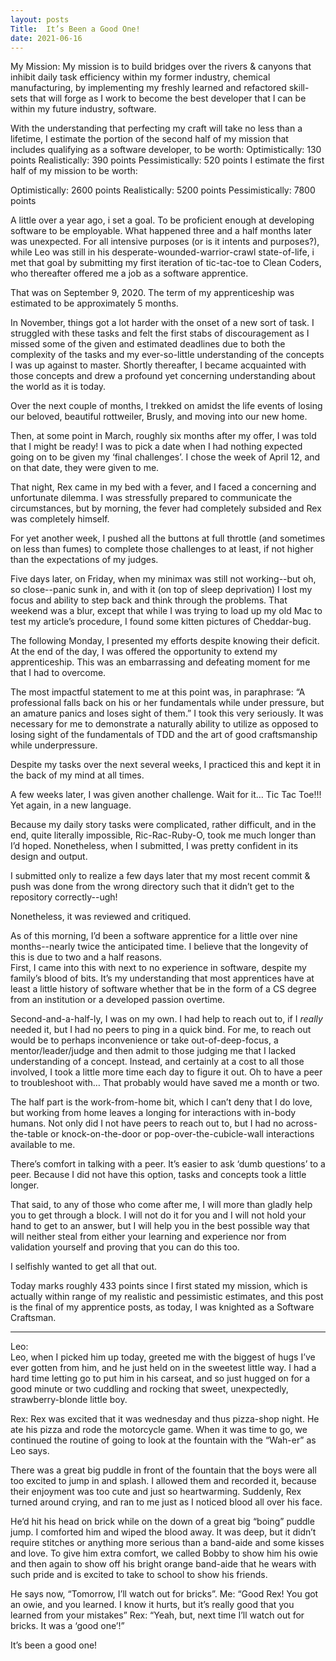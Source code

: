 ```yaml
---
layout: posts
Title:  It’s Been a Good One!
date: 2021-06-16
---
```


My Mission:
My mission is to build bridges over the rivers & canyons that inhibit daily task efficiency within my former industry, chemical manufacturing, by implementing my freshly learned and refactored skill-sets that will forge as I work to become the best developer that I can be within my future industry, software.

With the understanding that perfecting my craft will take no less than a lifetime, I estimate the portion of the second half of my mission that includes qualifying as a software developer, to be worth: Optimistically: 130 points Realistically: 390 points Pessimistically: 520 points
I estimate the first half of my mission to be worth: 

Optimistically: 2600 points 
Realistically: 5200 points 
Pessimistically: 7800 points

A little over a year ago, i set a goal.  To be proficient enough at developing software to be employable.  What happened three and a half months later was unexpected.  For all intensive purposes (or is it intents and purposes?), while Leo was still in his desperate-wounded-warrior-crawl state-of-life, i met that goal by submitting my first iteration of tic-tac-toe to Clean Coders, who thereafter offered me a job as a software apprentice.

That was on September 9, 2020.  The term of my apprenticeship was estimated to be approximately 5 months.

In November, things got a lot harder with the onset of a new sort of task.  I struggled with these tasks and felt the first stabs of discouragement as I missed some of the given and estimated deadlines due to both the complexity of the tasks and my ever-so-little understanding of the concepts I was up against to master.  Shortly thereafter, I became acquainted with those concepts and drew a profound yet concerning understanding about the world as it is today.

Over the next couple of months, I trekked on amidst the life events of losing our beloved, beautiful rottweiler, Brusly, and moving into our new home.

Then, at some point in March, roughly six months after my offer, I was told that I might be ready!  I was to pick a date when I had nothing expected going on to be given my ‘final challenges’.  I chose the week of April 12, and on that date, they were given to me.

That night, Rex came in my bed with a fever, and I faced a concerning and unfortunate dilemma.  I was stressfully prepared to communicate the circumstances, but by morning, the fever had completely subsided and Rex was completely himself.

For yet another week, I pushed all the buttons at full throttle (and sometimes on less than fumes) to complete those challenges to at least, if not higher than the expectations of my judges.

Five days later, on Friday, when my minimax was still not working--but oh, so close--panic sunk in, and with it (on top of sleep deprivation) I lost my focus and ability to step back and think through the problems.  That weekend was a blur, except that while I was trying to load up my old Mac to test my article’s procedure, I found some kitten pictures of Cheddar-bug.

The following Monday, I presented my efforts despite knowing their deficit.  At the end of the day, I was offered the opportunity to extend my apprenticeship.  This was an embarrassing and defeating moment for me that I had to overcome.

The most impactful statement to me at this point was, in paraphrase: “A professional falls back on his or her fundamentals while under pressure, but an amature panics and loses sight of them.”  I took this very seriously.  It was necessary for me to demonstrate a naturally ability to utilize as opposed to losing sight of the fundamentals of TDD and the art of good craftsmanship while underpressure.

Despite my tasks over the next several weeks, I practiced this and kept it in the back of my mind at all times.

A few weeks later, I was given another challenge.  Wait for it… Tic Tac Toe!!!  Yet again, in a new language.

Because my daily story tasks were complicated, rather difficult, and in the end, quite literally impossible, Ric-Rac-Ruby-O, took me much longer than I’d hoped.  Nonetheless, when I submitted, I was pretty confident in its design and output.

I submitted only to realize a few days later that my most recent commit & push was done from the wrong directory such that it didn’t get to the repository correctly--ugh!

Nonetheless, it was reviewed and critiqued.

As of this morning, I’d been a software apprentice for a little over nine months--nearly twice the anticipated time.  I believe that the longevity of this is due to two and a half reasons.  
First, I came into this with next to no experience in software, despite my family’s blood of bits.  It’s my understanding that most apprentices have at least a little history of software whether that be in the form of a CS degree from an institution or a developed passion overtime.

Second-and-a-half-ly, I was on my own.  I had help to reach out to, if I *really* needed it, but I had no peers to ping in a quick bind.  For me, to reach out would be to perhaps inconvenience or take out-of-deep-focus, a mentor/leader/judge and then admit to those judging me that I lacked understanding of a concept.  Instead, and certainly at a cost to all those involved, I took a little more time each day to figure it out.  Oh to have a peer to troubleshoot with…  That probably would have saved me a month or two.

The half part is the work-from-home bit, which I can’t deny that I do love, but working from home leaves a longing for interactions with in-body humans.  Not only did I not have peers to reach out to, but I had no across-the-table or knock-on-the-door or pop-over-the-cubicle-wall interactions available to me.

There’s comfort in talking with a peer.  It’s easier to ask ‘dumb questions’ to a peer.  Because I did not have this option, tasks and concepts took a little longer.

That said, to any of those who come after me, I will more than gladly help you to get through a block.  I will not do it for you and I will not hold your hand to get to an answer, but I will help you in the best possible way that will neither steal from either your learning and experience nor from validation yourself and proving that you can do this too.

I selfishly wanted to get all that out.

Today marks roughly 433 points since I first stated my mission, which is actually within range of my realistic and pessimistic estimates, and this post is the final of my apprentice posts, as today, I was knighted as a Software Craftsman.

---

Leo:  
Leo, when I picked him up today, greeted me with the biggest of hugs I’ve ever gotten from him, and he just held on in the sweetest little way.  I had a hard time letting go to put him in his carseat, and so just hugged on for a good minute or two cuddling and rocking that sweet, unexpectedly, strawberry-blonde little boy.

Rex:
Rex was excited that it was wednesday and thus pizza-shop night.  He ate his pizza and rode the motorcycle game.  When it was time to go, we continued the routine of going to look at the fountain with the “Wah-er” as Leo says.

There was a great big puddle in front of the fountain that the boys were all too excited to jump in and splash.  I allowed them and recorded it, because their enjoyment was too cute and just so heartwarming.  Suddenly, Rex turned around crying, and ran to me just as I noticed blood all over his face.

He’d hit his head on brick while on the down of a great big “boing” puddle jump.  I comforted him and wiped the blood away.  It was deep, but it didn’t require stitches or anything more serious than a band-aide and some kisses and love.  To give him extra comfort, we called Bobby to show him his owie and then again to show off his bright orange band-aide that he wears with such pride and is excited to take to school to show his friends.

He says now, “Tomorrow, I’ll watch out for bricks”.
Me:  “Good Rex!  You got an owie, and you learned.  I know it hurts, but it’s really good that you learned from your mistakes”
Rex:  “Yeah, but, next time I’ll watch out for bricks.  It was a ‘good one’!”

It’s been a good one!
